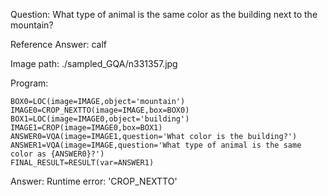 Question: What type of animal is the same color as the building next to the mountain?

Reference Answer: calf

Image path: ./sampled_GQA/n331357.jpg

Program:

```
BOX0=LOC(image=IMAGE,object='mountain')
IMAGE0=CROP_NEXTTO(image=IMAGE,box=BOX0)
BOX1=LOC(image=IMAGE0,object='building')
IMAGE1=CROP(image=IMAGE0,box=BOX1)
ANSWER0=VQA(image=IMAGE1,question='What color is the building?')
ANSWER1=VQA(image=IMAGE,question='What type of animal is the same color as {ANSWER0}?')
FINAL_RESULT=RESULT(var=ANSWER1)
```
Answer: Runtime error: 'CROP_NEXTTO'

